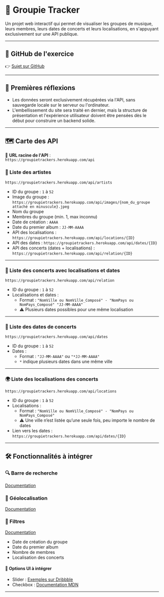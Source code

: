 # 🎸 Groupie Tracker

Un projet web interactif qui permet de visualiser les groupes de musique, leurs membres, leurs dates de concerts et leurs localisations, en s'appuyant exclusivement sur une API publique.

---

## 📂 GitHub de l'exercice

👉 [Sujet sur GitHub](https://github.com/01-edu/public/tree/master/subjects/groupie-tracker)

---

## 🧠 Premières réflexions

- Les données seront exclusivement récupérées via l'API, sans sauvegarde locale sur le serveur ou l'ordinateur.
- L'embellissement du site sera traité en dernier, mais la structure de présentation et l'expérience utilisateur doivent être pensées dès le début pour construire un backend solide.

---

## 🗺️ Carte des API

📍 **URL racine de l'API** :  
`https://groupietrackers.herokuapp.com/api`

### 🎤 Liste des artistes  
`https://groupietrackers.herokuapp.com/api/artists`

- ID du groupe : `1` à `52`
- Image du groupe : `https://groupietrackers.herokuapp.com/api/images/{nom_du_groupe attaché en minuscule}.jpeg`
- Nom du groupe
- Membres du groupe (min. 1, max inconnu)
- Date de création : `AAAA`
- Date du premier album : `JJ-MM-AAAA`
- API des localisations : `https://groupietrackers.herokuapp.com/api/locations/{ID}`
- API des dates : `https://groupietrackers.herokuapp.com/api/dates/{ID}`
- API des concerts (dates + localisations) : `https://groupietrackers.herokuapp.com/api/relation/{ID}`

---

### 📅 Liste des concerts avec localisations et dates  
`https://groupietrackers.herokuapp.com/api/relation`

- ID du groupe : `1` à `52`
- Localisations et dates :
  - Format : `"NomVille ou NomVille_Composé" - "NomPays ou NomPays_Composé" "JJ-MM-AAAA"`
  - ⚠️ Plusieurs dates possibles pour une même localisation

---

### 📆 Liste des dates de concerts  
`https://groupietrackers.herokuapp.com/api/dates`

- ID du groupe : `1` à `52`
- Dates :
  - Format : `"JJ-MM-AAAA"` ou `"*JJ-MM-AAAA"`
  - `*` indique plusieurs dates dans une même ville

---

### 🌍 Liste des localisations des concerts  
`https://groupietrackers.herokuapp.com/api/locations`

- ID du groupe : `1` à `52`
- Localisations :
  - Format : `"NomVille ou NomVille_Composé" - "NomPays ou NomPays_Composé"`
  - ⚠️ Une ville n’est listée qu’une seule fois, peu importe le nombre de dates
- Lien vers les dates : `https://groupietrackers.herokuapp.com/api/dates/{ID}`

---

## 🛠️ Fonctionnalités à intégrer

### 🔍 Barre de recherche  
[Documentation](https://github.com/01-edu/public/tree/master/subjects/groupie-tracker/search-bar)

### 📌 Géolocalisation  
[Documentation](https://github.com/01-edu/public/tree/master/subjects/groupie-tracker/geolocalization)

### 🧰 Filtres  
[Documentation](https://github.com/01-edu/public/tree/master/subjects/groupie-tracker/filters)

- Date de création du groupe
- Date du premier album
- Nombre de membres
- Localisation des concerts

#### 🧩 Options UI à intégrer

- Slider : [Exemples sur Dribbble](https://dribbble.com/search/filter-slider)
- Checkbox : [Documentation MDN](https://developer.mozilla.org/fr/docs/Web/HTML/Reference/Elements/input/checkbox)

---